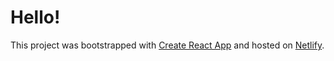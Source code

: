 # Hello!

This project was bootstrapped with [Create React App](https://github.com/facebook/create-react-app) and hosted on [Netlify](https://effervescent-starlight-487d61.netlify.app/).

